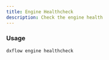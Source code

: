 ```yaml
---
title: Engine Healthcheck 
description: Check the engine health
---
```


### Usage

```bash [Terminal]
dxflow engine healthcheck
```

